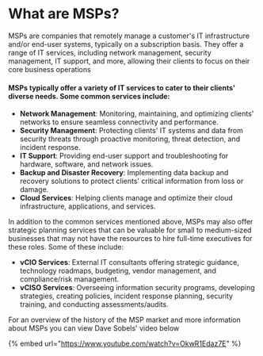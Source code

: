 # What are MSPs?

MSPs are companies that remotely manage a customer's IT infrastructure and/or end-user systems, typically on a subscription basis. They offer a range of IT services, including network management, security management, IT support, and more, allowing their clients to focus on their core business operations

#### MSPs typically offer a variety of IT services to cater to their clients' diverse needs. Some common services include:

* **Network Management**: Monitoring, maintaining, and optimizing clients' networks to ensure seamless connectivity and performance.
* **Security Management**: Protecting clients' IT systems and data from security threats through proactive monitoring, threat detection, and incident response.
* **IT Support**: Providing end-user support and troubleshooting for hardware, software, and network issues.
* **Backup and Disaster Recovery**: Implementing data backup and recovery solutions to protect clients' critical information from loss or damage.
* **Cloud Services**: Helping clients manage and optimize their cloud infrastructure, applications, and services.

In addition to the common services mentioned above, MSPs may also offer strategic planning services that can be valuable for small to medium-sized businesses that may not have the resources to hire full-time executives for these roles. Some of these include:

* **vCIO Services**: External IT consultants offering strategic guidance, technology roadmaps, budgeting, vendor management, and compliance/risk management.
* **vCISO Services**: Overseeing information security programs, developing strategies, creating policies, incident response planning, security training, and conducting assessments/audits.

For an overview of the history of the MSP market and more information about MSPs you can view Dave Sobels' video below

{% embed url="https://www.youtube.com/watch?v=OkwR1Edaz7E" %}
